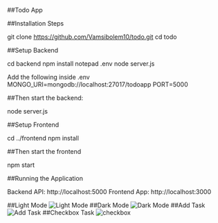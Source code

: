 ##Todo App

##Installation Steps

git clone https://github.com/Vamsibolem10/todo.git
cd todo

##Setup Backend

cd backend
npm install
notepad .env
node server.js

Add the following inside .env
MONGO_URI=mongodb://localhost:27017/todoapp
PORT=5000

##Then start the backend:

node server.js

##Setup Frontend

cd ../frontend
npm install

##Then start the frontend

npm start

##Running the Application

Backend API: http://localhost:5000
Frontend App: http://localhost:3000

##Light Mode
![Light Mode](https://github.com/user-attachments/assets/5893f100-b59a-458a-a6f6-b5056516baa5)
##Dark Mode
![Dark Mode](https://github.com/user-attachments/assets/15b222e2-33b8-4512-87a4-a14c99796883)
##Add Task
![Add Task](https://github.com/user-attachments/assets/20970b54-e0b5-495b-b4b3-dcd8169082b9)
##Checkbox Task
![checkbox](https://github.com/user-attachments/assets/ac129c28-0b77-49c2-b7e8-c2b4bb3023bf)
